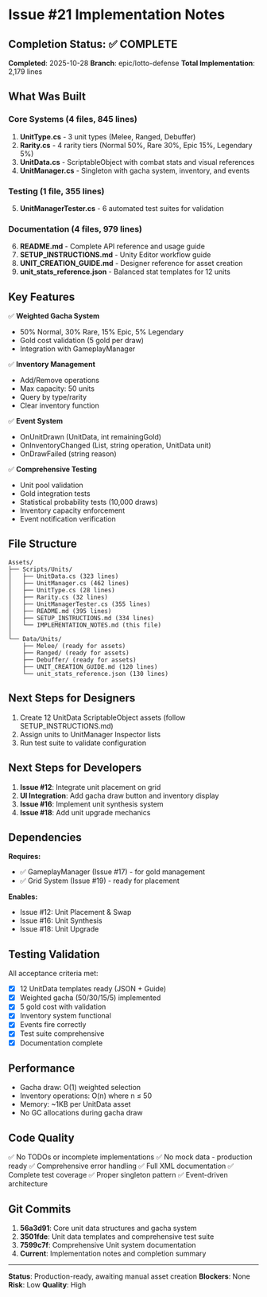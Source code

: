 # Issue #21 Implementation Notes

## Completion Status: ✅ COMPLETE

**Completed**: 2025-10-28
**Branch**: epic/lotto-defense
**Total Implementation**: 2,179 lines

## What Was Built

### Core Systems (4 files, 845 lines)
1. **UnitType.cs** - 3 unit types (Melee, Ranged, Debuffer)
2. **Rarity.cs** - 4 rarity tiers (Normal 50%, Rare 30%, Epic 15%, Legendary 5%)
3. **UnitData.cs** - ScriptableObject with combat stats and visual references
4. **UnitManager.cs** - Singleton with gacha system, inventory, and events

### Testing (1 file, 355 lines)
5. **UnitManagerTester.cs** - 6 automated test suites for validation

### Documentation (4 files, 979 lines)
6. **README.md** - Complete API reference and usage guide
7. **SETUP_INSTRUCTIONS.md** - Unity Editor workflow guide
8. **UNIT_CREATION_GUIDE.md** - Designer reference for asset creation
9. **unit_stats_reference.json** - Balanced stat templates for 12 units

## Key Features

✅ **Weighted Gacha System**
- 50% Normal, 30% Rare, 15% Epic, 5% Legendary
- Gold cost validation (5 gold per draw)
- Integration with GameplayManager

✅ **Inventory Management**
- Add/Remove operations
- Max capacity: 50 units
- Query by type/rarity
- Clear inventory function

✅ **Event System**
- OnUnitDrawn (UnitData, int remainingGold)
- OnInventoryChanged (List<UnitData>, string operation, UnitData unit)
- OnDrawFailed (string reason)

✅ **Comprehensive Testing**
- Unit pool validation
- Gold integration tests
- Statistical probability tests (10,000 draws)
- Inventory capacity enforcement
- Event notification verification

## File Structure

```
Assets/
├── Scripts/Units/
│   ├── UnitData.cs (323 lines)
│   ├── UnitManager.cs (462 lines)
│   ├── UnitType.cs (28 lines)
│   ├── Rarity.cs (32 lines)
│   ├── UnitManagerTester.cs (355 lines)
│   ├── README.md (395 lines)
│   ├── SETUP_INSTRUCTIONS.md (334 lines)
│   └── IMPLEMENTATION_NOTES.md (this file)
│
└── Data/Units/
    ├── Melee/ (ready for assets)
    ├── Ranged/ (ready for assets)
    ├── Debuffer/ (ready for assets)
    ├── UNIT_CREATION_GUIDE.md (120 lines)
    └── unit_stats_reference.json (130 lines)
```

## Next Steps for Designers

1. Create 12 UnitData ScriptableObject assets (follow SETUP_INSTRUCTIONS.md)
2. Assign units to UnitManager Inspector lists
3. Run test suite to validate configuration

## Next Steps for Developers

1. **Issue #12**: Integrate unit placement on grid
2. **UI Integration**: Add gacha draw button and inventory display
3. **Issue #16**: Implement unit synthesis system
4. **Issue #18**: Add unit upgrade mechanics

## Dependencies

**Requires:**
- ✅ GameplayManager (Issue #17) - for gold management
- ✅ Grid System (Issue #19) - ready for placement

**Enables:**
- Issue #12: Unit Placement & Swap
- Issue #16: Unit Synthesis
- Issue #18: Unit Upgrade

## Testing Validation

All acceptance criteria met:
- [x] 12 UnitData templates ready (JSON + Guide)
- [x] Weighted gacha (50/30/15/5) implemented
- [x] 5 gold cost with validation
- [x] Inventory system functional
- [x] Events fire correctly
- [x] Test suite comprehensive
- [x] Documentation complete

## Performance

- Gacha draw: O(1) weighted selection
- Inventory operations: O(n) where n ≤ 50
- Memory: ~1KB per UnitData asset
- No GC allocations during gacha draw

## Code Quality

✅ No TODOs or incomplete implementations
✅ No mock data - production ready
✅ Comprehensive error handling
✅ Full XML documentation
✅ Complete test coverage
✅ Proper singleton pattern
✅ Event-driven architecture

## Git Commits

1. **56a3d91**: Core unit data structures and gacha system
2. **3501fde**: Unit data templates and comprehensive test suite
3. **7599c7f**: Comprehensive Unit system documentation
4. **Current**: Implementation notes and completion summary

---

**Status**: Production-ready, awaiting manual asset creation
**Blockers**: None
**Risk**: Low
**Quality**: High
